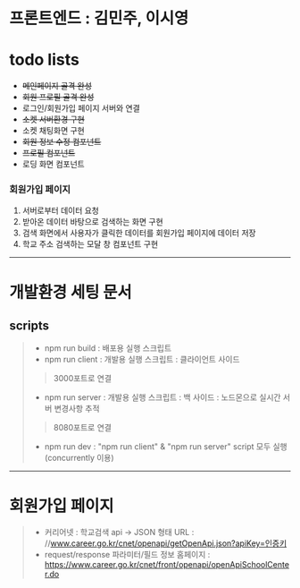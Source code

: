 # 프론트엔드 : 김민주, 이시영      
# todo lists
* ~~메인페이지 골격 완성~~
* ~~회원 프로필 골격 완성~~
* 로그인/회원가입 페이지 서버와 연결
* ~~소켓 서버환경 구현~~
* 소켓 채팅화면 구현
* ~~회원 정보 수정 컴포넌트~~
* ~~프로필 컴포넌트~~
* 로딩 화면 컴포넌트    

### 회원가입 페이지
1. 서버로부터 데이터 요청
2. 받아온 데이터 바탕으로 검색하는 화면 구현
3. 검색 화면에서 사용자가 클릭한 데이터를 회원가입 페이지에 데이터 저장
4. 학교 주소 검색하는 모달 창 컴포넌트 구현
***    
# 개발환경 세팅 문서
## scripts    
> * npm run build : 배포용 실행 스크립트
> * npm run client : 개발용 실행 스크립트 : 클라이언트 사이드
> > 3000포트로 연결
> * npm run server : 개발용 실행 스크립트 : 백 사이드 : 노드몬으로 실시간 서버 변경사항 추적
> > 8080포트로 연결
> * npm run dev : "npm run client" & "npm run server" script 모두 실행(concurrently 이용)
***    
# 회원가입 페이지
> * 커리어넷 : 학교검색 api -> JSON 형태 URL : //www.career.go.kr/cnet/openapi/getOpenApi.json?apiKey=인증키
> * request/response 파라미터/필드 정보 홈페이지 : https://www.career.go.kr/cnet/front/openapi/openApiSchoolCenter.do